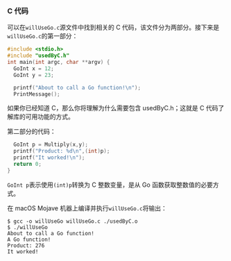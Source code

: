 ### C 代码

可以在`willUseGo.c`源文件中找到相关的 C 代码，该文件分为两部分。接下来是`willUseGo.c`的第一部分：

```c
#include <stdio.h>
#include "usedByC.h"
int main(int argc, char **argv) {
  GoInt x = 12;
  GoInt y = 23;

  printf("About to call a Go function!\n");
  PrintMessage();
```

如果你已经知道 C，那么你将理解为什么需要包含 usedByC.h；这就是 C 代码了解库的可用功能的方式。

第二部分的代码：

```C
  GoInt p = Multiply(x,y);
  printf("Product: %d\n",(int)p);
  printf("It worked!\n");
  return 0;
}
```

`GoInt p`表示使用`(int)p`转换为 C 整数变量，是从 Go 函数获取整数值的必要方式。

在 macOS Mojave 机器上编译并执行`willUseGo.c`将输出：

```shell
$ gcc -o willUseGo willUseGo.c ./usedByC.o
$ ./willUseGo
About to call a Go function!
A Go function!
Product: 276
It worked!
```
